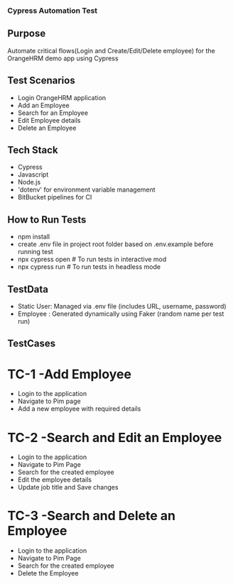 ### Cypress Automation Test 
## Purpose
Automate critical flows(Login and Create/Edit/Delete employee) for the OrangeHRM demo app using Cypress

## Test Scenarios
- Login OrangeHRM application
- Add an Employee
- Search for an Employee
- Edit Employee details
- Delete an Employee

## Tech Stack
- Cypress
- Javascript
- Node.js
- 'dotenv' for environment variable management
- BitBucket pipelines for CI 

## How to Run Tests
- npm install
- create .env file in project root folder based on .env.example before running test 
- npx cypress open # To run tests in interactive mod
- npx cypress run # To run tests in headless mode

## TestData
- Static User: Managed via .env file (includes URL, username, password)
- Employee : Generated dynamically using Faker (random name per test run)

## TestCases
# TC-1 -Add Employee
- Login to the application
- Navigate to Pim page
- Add a new employee with required details

# TC-2 -Search and Edit an Employee
- Login to the application
- Navigate to Pim Page
- Search for the created employee
- Edit the employee details
- Update job title and Save changes

# TC-3 -Search and Delete an Employee
- Login to the application
- Navigate to Pim Page
- Search for the created employee
- Delete the Employee
